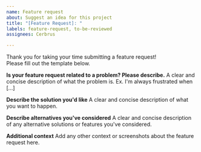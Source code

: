 ```yaml
---
name: Feature request
about: Suggest an idea for this project
title: "[Feature Request]: "
labels: feature-request, to-be-reviewed
assignees: Cerbrus

---
```


Thank you for taking your time submitting a feature request!  
Please fill out the template below.

**Is your feature request related to a problem? Please describe.**
A clear and concise description of what the problem is. Ex. I'm always frustrated when [...]

**Describe the solution you'd like**
A clear and concise description of what you want to happen.

**Describe alternatives you've considered**
A clear and concise description of any alternative solutions or features you've considered.

**Additional context**
Add any other context or screenshots about the feature request here.
